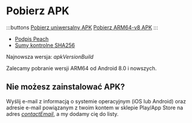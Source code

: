 # Pobierz APK

:::buttons
[Pobierz uniwersalny APK]($apkUniversalUrl$)
[Pobierz ARM64-v8 APK]($apkArm64v8Url$)
:::

- [Podpis Peach]($apkSignaturesUrl$)
- [Sumy kontrolne SHA256]($apkChecksumsUrl$)

Najnowsza wersja: $apkVersionBuild$

Zalecamy pobranie wersji ARM64 od Android 8.0 i nowszych.

## Nie możesz zainstalować APK?

Wyślij e-mail z informacją o systemie operacyjnym (iOS lub Android) oraz adresie e-mail powiązanym z twoim kontem w sklepie Play/App Store na adres
[$contactEmail$](mailto:$contactEmail$), a my dodamy cię do listy.
